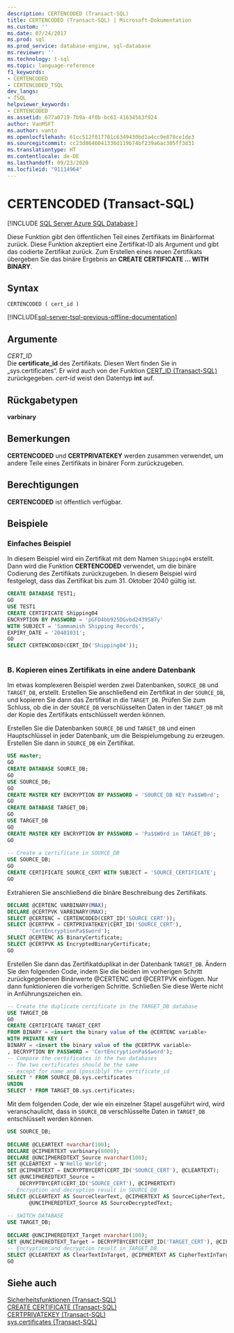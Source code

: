 ```yaml
---
description: CERTENCODED (Transact-SQL)
title: CERTENCODED (Transact-SQL) | Microsoft-Dokumentation
ms.custom: ''
ms.date: 07/24/2017
ms.prod: sql
ms.prod_service: database-engine, sql-database
ms.reviewer: ''
ms.technology: t-sql
ms.topic: language-reference
f1_keywords:
- CERTENCODED
- CERTENCODED_TSQL
dev_langs:
- TSQL
helpviewer_keywords:
- CERTENCODED
ms.assetid: 677a0719-7b9a-4f0b-bc61-41634563f924
author: VanMSFT
ms.author: vanto
ms.openlocfilehash: 61cc512f017701c6349430bd1a4cc9e878ce1de3
ms.sourcegitcommit: cc23d8646041336d119b74bf239a6ac305ff3d31
ms.translationtype: HT
ms.contentlocale: de-DE
ms.lasthandoff: 09/23/2020
ms.locfileid: "91114964"
---
```

# <a name="certencoded-transact-sql"></a>CERTENCODED (Transact-SQL)
[!INCLUDE [SQL Server Azure SQL Database ](../../includes/applies-to-version/sql-asdb.md)]

Diese Funktion gibt den öffentlichen Teil eines Zertifikats im Binärformat zurück. Diese Funktion akzeptiert eine Zertifikat-ID als Argument und gibt das codierte Zertifikat zurück. Zum Erstellen eines neuen Zertifikats übergeben Sie das binäre Ergebnis an **CREATE CERTIFICATE ... WITH BINARY**.
  
## <a name="syntax"></a>Syntax  
  
```syntaxsql
CERTENCODED ( cert_id )  
```  
  
[!INCLUDE[sql-server-tsql-previous-offline-documentation](../../includes/sql-server-tsql-previous-offline-documentation.md)]

## <a name="arguments"></a>Argumente
*CERT_ID*  
Die **certificate_id** des Zertifikats. Diesen Wert finden Sie in „sys.certificates“. Er wird auch von der Funktion [CERT_ID &#40;Transact-SQL&#41;](../../t-sql/functions/cert-id-transact-sql.md) zurückgegeben. *cert-id* weist den Datentyp **int** auf.
  
## <a name="return-types"></a>Rückgabetypen
**varbinary**
  
## <a name="remarks"></a>Bemerkungen  
**CERTENCODED** und **CERTPRIVATEKEY** werden zusammen verwendet, um andere Teile eines Zertifikats in binärer Form zurückzugeben.
  
## <a name="permissions"></a>Berechtigungen  
**CERTENCODED** ist öffentlich verfügbar.
  
## <a name="examples"></a>Beispiele  
  
### <a name="simple-example"></a>Einfaches Beispiel  
In diesem Beispiel wird ein Zertifikat mit dem Namen `Shipping04` erstellt. Dann wird die Funktion **CERTENCODED** verwendet, um die binäre Codierung des Zertifikats zurückzugeben. In diesem Beispiel wird festgelegt, dass das Zertifikat bis zum 31. Oktober 2040 gültig ist.
  
```sql
CREATE DATABASE TEST1;
GO
USE TEST1
CREATE CERTIFICATE Shipping04
ENCRYPTION BY PASSWORD = 'pGFD4bb925DGvbd2439587y'
WITH SUBJECT = 'Sammamish Shipping Records',
EXPIRY_DATE = '20401031';
GO
SELECT CERTENCODED(CERT_ID('Shipping04'));
  
```  
  
### <a name="b-copying-a-certificate-to-another-database"></a>B. Kopieren eines Zertifikats in eine andere Datenbank  
Im etwas komplexeren Beispiel werden zwei Datenbanken, `SOURCE_DB` und `TARGET_DB`, erstellt. Erstellen Sie anschließend ein Zertifikat in der `SOURCE_DB`, und kopieren Sie dann das Zertifikat in die `TARGET_DB`. Prüfen Sie zum Schluss, ob die in der `SOURCE_DB` verschlüsselten Daten in der `TARGET_DB` mit der Kopie des Zertifikats entschlüsselt werden können.
  
Erstellen Sie die Datenbanken `SOURCE_DB` und `TARGET_DB` und einen Hauptschlüssel in jeder Datenbank, um die Beispielumgebung zu erzeugen. Erstellen Sie dann in `SOURCE_DB` ein Zertifikat.
  
```sql
USE master;  
GO  
CREATE DATABASE SOURCE_DB;  
GO  
USE SOURCE_DB;  
GO  
CREATE MASTER KEY ENCRYPTION BY PASSWORD = 'S0URCE_DB KEY Pa$$W0rd';  
GO  
CREATE DATABASE TARGET_DB;  
GO  
USE TARGET_DB  
GO  
CREATE MASTER KEY ENCRYPTION BY PASSWORD = 'Pa$$W0rd in TARGET_DB';  
GO  
  
-- Create a certificate in SOURCE_DB  
USE SOURCE_DB;  
GO  
CREATE CERTIFICATE SOURCE_CERT WITH SUBJECT = 'SOURCE_CERTIFICATE';  
GO  
```  
  
Extrahieren Sie anschließend die binäre Beschreibung des Zertifikats.
  
```sql
DECLARE @CERTENC VARBINARY(MAX);  
DECLARE @CERTPVK VARBINARY(MAX);  
SELECT @CERTENC = CERTENCODED(CERT_ID('SOURCE_CERT'));  
SELECT @CERTPVK = CERTPRIVATEKEY(CERT_ID('SOURCE_CERT'),  
       'CertEncryptionPa$$word');  
SELECT @CERTENC AS BinaryCertificate;  
SELECT @CERTPVK AS EncryptedBinaryCertificate;  
GO  
```  
  
Erstellen Sie dann das Zertifikatduplikat in der Datenbank `TARGET_DB`. Ändern Sie den folgenden Code, indem Sie die beiden im vorherigen Schritt zurückgegebenen Binärwerte @CERTENC und @CERTPVK einfügen. Nur dann funktionieren die vorherigen Schritte. Schließen Sie diese Werte nicht in Anführungszeichen ein.
  
```sql
-- Create the duplicate certificate in the TARGET_DB database  
USE TARGET_DB  
GO  
CREATE CERTIFICATE TARGET_CERT  
FROM BINARY = <insert the binary value of the @CERTENC variable>  
WITH PRIVATE KEY (  
BINARY = <insert the binary value of the @CERTPVK variable>  
, DECRYPTION BY PASSWORD = 'CertEncryptionPa$$word');  
-- Compare the certificates in the two databases  
-- The two certificates should be the same   
-- except for name and (possibly) the certificate_id  
SELECT * FROM SOURCE_DB.sys.certificates  
UNION  
SELECT * FROM TARGET_DB.sys.certificates;  
```  
  
Mit dem folgenden Code, der wie ein einzelner Stapel ausgeführt wird, wird veranschaulicht, dass in `SOURCE_DB` verschlüsselte Daten in `TARGET_DB` entschlüsselt werden können.
  
```sql
USE SOURCE_DB;  
  
DECLARE @CLEARTEXT nvarchar(100);  
DECLARE @CIPHERTEXT varbinary(8000);  
DECLARE @UNCIPHEREDTEXT_Source nvarchar(100);  
SET @CLEARTEXT = N'Hello World';  
SET @CIPHERTEXT = ENCRYPTBYCERT(CERT_ID('SOURCE_CERT'), @CLEARTEXT);  
SET @UNCIPHEREDTEXT_Source =   
    DECRYPTBYCERT(CERT_ID('SOURCE_CERT'), @CIPHERTEXT)  
-- Encryption and decryption result in SOURCE_DB  
SELECT @CLEARTEXT AS SourceClearText, @CIPHERTEXT AS SourceCipherText,   
       @UNCIPHEREDTEXT_Source AS SourceDecryptedText;  
  
-- SWITCH DATABASE  
USE TARGET_DB;  
  
DECLARE @UNCIPHEREDTEXT_Target nvarchar(100);  
SET @UNCIPHEREDTEXT_Target = DECRYPTBYCERT(CERT_ID('TARGET_CERT'), @CIPHERTEXT);  
-- Encryption and decryption result in TARGET_DB  
SELECT @CLEARTEXT AS ClearTextInTarget, @CIPHERTEXT AS CipherTextInTarget, @UNCIPHEREDTEXT_Target AS DecriptedTextInTarget;   
GO  
```  
  
## <a name="see-also"></a>Siehe auch
[Sicherheitsfunktionen &#40;Transact-SQL&#41;](../../t-sql/functions/security-functions-transact-sql.md)  
[CREATE CERTIFICATE &#40;Transact-SQL&#41;](../../t-sql/statements/create-certificate-transact-sql.md)  
[CERTPRIVATEKEY &#40;Transact-SQL&#41;](../../t-sql/functions/certprivatekey-transact-sql.md)  
[sys.certificates &#40;Transact-SQL&#41;](../../relational-databases/system-catalog-views/sys-certificates-transact-sql.md)
  
  
